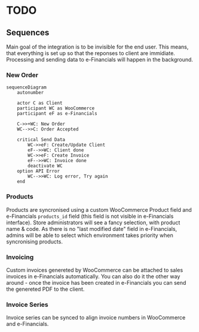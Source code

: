 # TODO

## Sequences
Main goal of the integration is to be invisible for the end user. This means, that everything is set up so that the reponses to client are immidiate. Processing and sending data to e-Financials will happen in the background.

### New Order

<p align="center">

```mermaid
sequenceDiagram
	autonumber

	actor C as Client
	participant WC as WooCommerce
	participant eF as e-Financials
	
	C->>+WC: New Order
	WC-->>C: Order Accepted
	
	critical Send Data
		WC->>eF: Create/Update Client
		eF-->>WC: Client done
		WC->>eF: Create Invoice
		eF-->>WC: Invoice done
		deactivate WC
	option API Error
		WC-->>WC: Log error, Try again
	end
```

</p>

### Products
Products are syncronised using a custom WooCommerce Product field and e-Financials `products_id` field (this field is not visible in e-Financials interface). Store administrators will see a fancy selection, with product name & code. As there is no "last modified date" field in e-Financials, admins will be able to select which environment takes priority when syncronising products.

### Invoicing
Custom invoices genereted by WooCommerce can be attached to sales invoices in e-Financials automatically. You can also do it the other way around - once the invoice has been created in e-Financials you can send the genereted PDF to the client.

### Invoice Series
Invoice series can be synced to align invoice numbers in WooCommerce and e-Financials.
